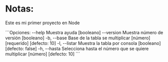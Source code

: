 # Notas:
Este es mi primer proyecto en Node

´´´Opciones:
      --help     Muestra ayuda                                        [booleano]
      --version  Muestra número de versión                            [booleano]
  -b, --base      Base de la tabla se multiplicar
                                              [número] [requerido] [defecto: 10]
  -l, --listar   Muestra la tabla por consola        [booleano] [defecto: false]
  -h, --hasta    Selecciona hasta el número que se quiere multiplicar
                                                          [número] [defecto: 10]
                                                          ´´´
